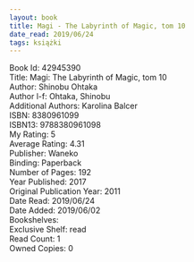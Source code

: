 ```yaml
---
layout: book
title: Magi - The Labyrinth of Magic, tom 10
date_read: 2019/06/24
tags: książki
---
```


Book Id: 42945390<br />
Title: Magi: The Labyrinth of Magic, tom 10<br />
Author: Shinobu Ohtaka<br />
Author l-f: Ohtaka, Shinobu<br />
Additional Authors: Karolina Balcer<br />
ISBN: 8380961099<br />
ISBN13: 9788380961098<br />
My Rating: 5<br />
Average Rating: 4.31<br />
Publisher: Waneko<br />
Binding: Paperback<br />
Number of Pages: 192<br />
Year Published: 2017<br />
Original Publication Year: 2011<br />
Date Read: 2019/06/24<br />
Date Added: 2019/06/02<br />
Bookshelves: <br />
Exclusive Shelf: read<br />
Read Count: 1<br />
Owned Copies: 0<br />


